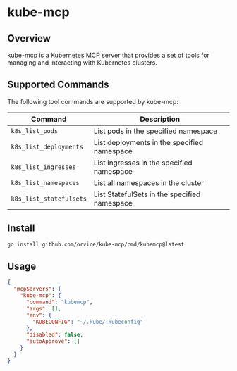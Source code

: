 # kube-mcp

## Overview

kube-mcp is a Kubernetes MCP server that provides a set of tools for managing and interacting with Kubernetes clusters.

## Supported Commands

The following tool commands are supported by kube-mcp:

| Command | Description |
|---------|-------------|
| `k8s_list_pods` | List pods in the specified namespace |
| `k8s_list_deployments` | List deployments in the specified namespace |
| `k8s_list_ingresses` | List ingresses in the specified namespace |
| `k8s_list_namespaces` | List all namespaces in the cluster |
| `k8s_list_statefulsets` | List StatefulSets in the specified namespace |


## Install

```bash
go install github.com/orvice/kube-mcp/cmd/kubemcp@latest
```

## Usage

```json
{
  "mcpServers": {
    "kube-mcp": {
      "command": "kubemcp",
      "args": [],
      "env": {
        "KUBECONFIG": "~/.kube/.kubeconfig"
      },
      "disabled": false,
      "autoApprove": []
    }
  }
}
```